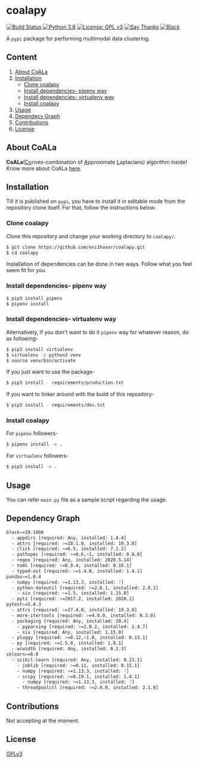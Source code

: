 # coalapy
[![Build Status](https://travis-ci.com/evi1haxor/coalapy.svg?token=mr4CAooD4jjgCsCvyfqv&branch=master)](https://travis-ci.com/evi1haxor/coalapy) [![Python 3.8](https://img.shields.io/badge/python-3.8-blue.svg)](https://www.python.org/downloads/release/python-383/) [![License: GPL v3](https://img.shields.io/badge/License-GPLv3-blue.svg)](https://www.gnu.org/licenses/gpl-3.0) [![Say Thanks](https://img.shields.io/badge/Say%20Thanks-!-1EAEDB.svg)](https://saythanks.io/to/architdwivedi.off%40gmail.com) [![Black](https://img.shields.io/badge/code%20style-black-000000.svg)](https://github.com/psf/black)

A `pypi` package for performing multimodal data clustering.

## Content
1. [About CoALa](#about-coala)
2. [Installation](#installation)
    - [Clone coalapy](#clone-coalapy)
    - [Install dependencies- pipenv way](#install-dependencies--pipenv-way)
    - [Install dependencies- virtualenv way](#install-dependencies--virtualenv-way)
    - [Install coalapy](#install-coalapy)
3. [Usage](#usage)
4. [Dependecy Graph](#dependency-graph)
5. [Contributions](#contributions)
6. [License](#license)

## About CoALa

**CoALa**(<ins>Co</ins>nvex-combination of <ins>A</ins>pproximate <ins>L</ins>aplacians) algorithm inside!
Know more about CoALa [here](https://www.google.com/url?sa=t&rct=j&q=&esrc=s&source=web&cd=&cad=rja&uact=8&ved=2ahUKEwjVr9TXhOjpAhWQXCsKHYHNDGMQFjABegQIARAB&url=https%3A%2F%2Fwww.ncbi.nlm.nih.gov%2Fpubmed%2F31603770&usg=AOvVaw2WCVqw4fcaxMLQHn6ub7_b).

## Installation
Till it is published on `pypi`, you have to install it in editable mode from the repository clone itself. For that, follow the instructions below.

### Clone coalapy
Clone this repository and change your working directory to `coalapy/`.
```bash
$ git clone https://github.com/evi1haxor/coalapy.git
$ cd coalapy
```
Installation of dependencies can be done in two ways. Follow what you feel seem fit for you.

### Install dependencies- pipenv way
```bash
$ pip3 install pipenv
$ pipenv install
```
### Install dependencies- virtualenv way
Alternatively, if you don't want to do it `pipenv` way for whatever reason, do as following-
```bash
$ pip3 install virtualenv
$ virtualenv -p python3 venv
$ source venv/bin/activate
```
If you just want to use the package-
```bash
$ pip3 install - requirements/production.txt
```
If you want to tinker around with the build of this repository-
```bash
$ pip3 install - requirements/dev.txt
```
### Install coalapy 
For `pipenv` followers-
```bash
$ pipenv install -e .
```
For `virtualenv` followers-
```bash
$ pip3 install -e .
```

## Usage
You can refer `main.py` file as a sample script regarding the usage. 

## Dependency Graph
```bash
black==19.10b0
  - appdirs [required: Any, installed: 1.4.4]
  - attrs [required: >=18.1.0, installed: 19.3.0]
  - click [required: >=6.5, installed: 7.1.2]
  - pathspec [required: >=0.6,<1, installed: 0.8.0]
  - regex [required: Any, installed: 2020.5.14]
  - toml [required: >=0.9.4, installed: 0.10.1]
  - typed-ast [required: >=1.4.0, installed: 1.4.1]
pandas==1.0.4
  - numpy [required: >=1.13.3, installed: ?]
  - python-dateutil [required: >=2.6.1, installed: 2.8.1]
    - six [required: >=1.5, installed: 1.15.0]
  - pytz [required: >=2017.2, installed: 2020.1]
pytest==5.4.3
  - attrs [required: >=17.4.0, installed: 19.3.0]
  - more-itertools [required: >=4.0.0, installed: 8.3.0]
  - packaging [required: Any, installed: 20.4]
    - pyparsing [required: >=2.0.2, installed: 2.4.7]
    - six [required: Any, installed: 1.15.0]
  - pluggy [required: >=0.12,<1.0, installed: 0.13.1]
  - py [required: >=1.5.0, installed: 1.8.1]
  - wcwidth [required: Any, installed: 0.2.3]
sklearn==0.0
  - scikit-learn [required: Any, installed: 0.23.1]
    - joblib [required: >=0.11, installed: 0.15.1]
    - numpy [required: >=1.13.3, installed: ?]
    - scipy [required: >=0.19.1, installed: 1.4.1]
      - numpy [required: >=1.13.3, installed: ?]
    - threadpoolctl [required: >=2.0.0, installed: 2.1.0]
```

## Contributions
Not accepting at the moment.

## License
[GPLv3](https://www.gnu.org/licenses/gpl-3.0)